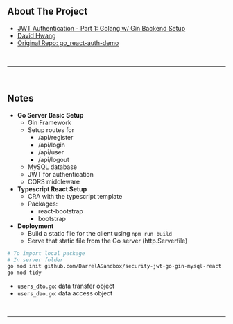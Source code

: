 ## About The Project

- [JWT Authentication - Part 1: Golang w/ Gin Backend Setup](https://www.youtube.com/watch?v=QD2BCikYCyc)
- [David Hwang](https://github.com/dhij)
- [Original Repo: go_react-auth-demo](https://github.com/dhij/go_react-auth-demo)

&nbsp;

---

&nbsp;

## Notes

- **Go Server Basic Setup**
  - Gin Framework
  - Setup routes for
    - /api/register
    - /api/login
    - /api/user
    - /api/logout
  - MySQL database
  - JWT for authentication
  - CORS middleware
- **Typescript React Setup**
  - CRA with the typescript template
  - Packages:
    - react-bootstrap
    - bootstrap
- **Deployment**
  - Build a static file for the client using `npm run build`
  - Serve that static file from the Go server (http.Serverfile)

```sh
# To import local package
# In server folder
go mod init github.com/DarrelASandbox/security-jwt-go-gin-mysql-react
go mod tidy
```

- `users_dto.go`: data transfer object
- `users_dao.go`: data access object

&nbsp;

---

&nbsp;
